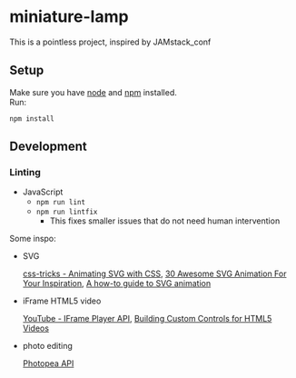 # miniature-lamp
This is a pointless project, inspired by JAMstack_conf

## Setup

Make sure you have [node][node] and [npm][npm] installed.  
Run:  
```
npm install
```

## Development
### Linting
* JavaScript
    * `npm run lint`
    * `npm run lintfix`
        * This fixes smaller issues that do not need human intervention

[node]: https://nodejs.org/en/
[npm]: https://www.npmjs.com/

Some inspo:
- SVG

   [css-tricks - Animating SVG with CSS](https://css-tricks.com/animating-svg-css/),
   [30 Awesome SVG Animation For Your Inspiration](https://www.hongkiat.com/blog/svg-animations/),
   [A how-to guide to SVG animation](https://go.tiny.cloud/blog/guide-svg-animation/)
   
- iFrame HTML5 video

   [YouTube - IFrame Player API](https://developers.google.com/youtube/iframe_api_reference),
   [Building Custom Controls for HTML5 Videos](https://blog.teamtreehouse.com/building-custom-controls-for-html5-videos)
   
- photo editing

   [Photopea API](https://www.photopea.com/api/)

